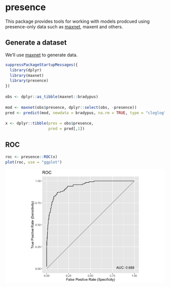 presence
================

This package provides tools for working with models prodcued using
presence-only data such as [maxnet](https://github.com/mrmaxent/maxnet),
maxent and others.

## Generate a dataset

We’ll use [maxnet](https://github.com/mrmaxent/maxnet) to generate data.

``` r
suppressPackageStartupMessages({
  library(dplyr)
  library(maxnet)
  library(presence)
})

obs <- dplyr::as_tibble(maxnet::bradypus)

mod <- maxnet(obs$presence, dplyr::select(obs, -presence))
pred <- predict(mod, newdata = bradypus, na.rm = TRUE, type = "cloglog")

x <- dplyr::tibble(pres = obs$presence,
                   pred = pred[,1])
```

## ROC

``` r
roc <- presence::ROC(x)
plot(roc, use = "ggplot")
```

![](README_files/figure-gfm/roc-1.png)<!-- -->
